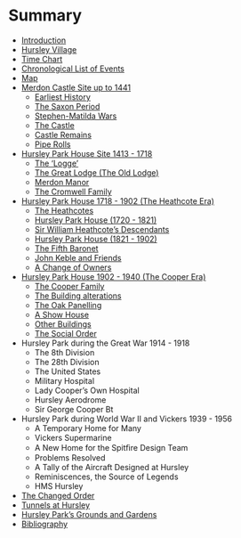 # Summary

* [Introduction](README.md)
* [Hursley Village](hursley-village.md)
* [Time Chart](time-chart.md)
* [Chronological List of Events](events.md)
* [Map](map.md)
* [Merdon Castle Site up to 1441](merdon-castle/earliest-history.md)
   * [Earliest History](merdon-castle/earliest-history.md#earliest-history)
   * [The Saxon Period](merdon-castle/saxon-period.md)
   * [Stephen-Matilda Wars](merdon-castle/stephen-matilda-wars.md)
   * [The Castle](merdon-castle/the-castle.md)
   * [Castle Remains](merdon-castle/castle-remains.md)
   * [Pipe Rolls](merdon-castle/pipe-rolls.md)
* [Hursley Park House Site 1413 - 1718](house-site/the-logge.md)
   * [The ‘Logge’](house-site/the-logge.md#the-logge)
   * [The Great Lodge (The Old Lodge)](house-site/great-lodge.md)
   * [Merdon Manor](house-site/merdon-manor.md)
   * [The Cromwell Family](house-site/cromwell-family.md)
* [Hursley Park House 1718 - 1902 (The Heathcote Era)](house-heathcotes/the-heathcotes.md)
   * [The Heathcotes](house-heathcotes/the-heathcotes.md#the-heathcotes)
   * [Hursley Park House (1720 - 1821)](house-heathcotes/hursley-park-house-1720-1821.md)
   * [Sir William Heathcote’s Descendants](house-heathcotes/william-heathcotes-descendants.md)
   * [Hursley Park House (1821 - 1902)](house-heathcotes/hursley-park-house-1821-1902.md)
   * [The Fifth Baronet](house-heathcotes/fifth-baronet.md)
   * [John Keble and Friends](house-heathcotes/john-keble.md)
   * [A Change of Owners](house-heathcotes/change-of-owners.md)
* [Hursley Park House 1902 - 1940 (The Cooper Era)](house-coopers/cooper-familymd.md)
   * [The Cooper Family](house-coopers/cooper-family.md#cooper-family)
   * [The Building alterations](house-coopers/building-alterations.md)
   * [The Oak Panelling](house-coopers/oak-panelling.md)
   * [A Show House](house-coopers/show-house.md)
   * [Other Buildings](house-coopers/other-buildings.md)
   * [The Social Order](house-coopers/social-order.md)
* Hursley Park during the Great War 1914 - 1918
   * The 8th Division
   * The 28th Division
   * The United States
   * Military Hospital
   * Lady Cooper’s Own Hospital
   * Hursley Aerodrome
   * Sir George Cooper Bt
* Hursley Park during World War II and Vickers 1939 - 1956
   * A Temporary Home for Many
   * Vickers Supermarine
   * A New Home for the Spitﬁre Design Team
   * Problems Resolved
   * A Tally of the Aircraft Designed at Hursley
   * Reminiscences, the Source of Legends
   * HMS Hursley
* [The Changed Order](changed-ordermd.md)
* [Tunnels at Hursley](tunnels.md)
* [Hursley Park’s Grounds and Gardens](gardens.md)
* [Bibliography](bibliographymd.md)

